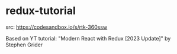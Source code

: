 # redux-tutorial

src: https://codesandbox.io/s/rtk-360ssw

Based on YT tutorial: "Modern React with Redux [2023 Update]" by Stephen Grider
